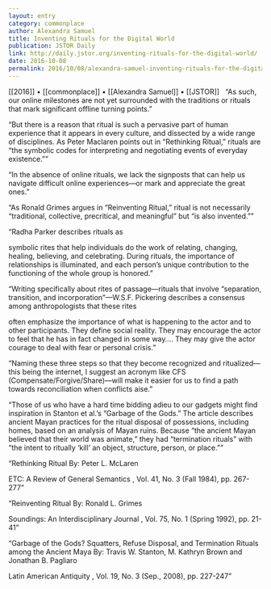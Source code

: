 ```yaml
---
layout: entry
category: commonplace
author: Alexandra Samuel
title: Inventing Rituals for the Digital World
publication: JSTOR Daily
link: http://daily.jstor.org/inventing-rituals-for-the-digital-world/
date: 2016-10-08
permalink: 2016/10/08/alexandra-samuel-inventing-rituals-for-the-digital-world
---
```


[[2016]] • [[commonplace]] • [[Alexandra Samuel]] • [[JSTOR]]
 
“As such, our online milestones are not yet surrounded with the traditions or rituals that mark significant offline turning points.”

“But there is a reason that ritual is such a pervasive part of human experience that it appears in every culture, and dissected by a wide range of disciplines. As Peter Maclaren points out in “Rethinking Ritual,” rituals are “the symbolic codes for interpreting and negotiating events of everyday existence.””

“In the absence of online rituals, we lack the signposts that can help us navigate difficult online experiences—or mark and appreciate the great ones.”

“As Ronald Grimes argues in “Reinventing Ritual,” ritual is not necessarily “traditional, collective, precritical, and meaningful” but “is also invented.””

“Radha Parker describes rituals as

symbolic rites that help individuals do the work of relating, changing, healing, believing, and celebrating. During rituals, the importance of relationships is illuminated, and each person’s unique contribution to the functioning of the whole group is honored.”

“Writing specifically about rites of passage—rituals that involve “separation, transition, and incorporation”—W.S.F. Pickering describes a consensus among anthropologists that these rites

often emphasize the importance of what is happening to the actor and to other participants. They define social reality. They may encourage the actor to feel that he has in fact changed in some way…. They may give the actor courage to deal with fear or personal crisis.”

“Naming these three steps so that they become recognized and ritualized—this being the internet, I suggest an acronym like CFS (Compensate/Forgive/Share)—will make it easier for us to find a path towards reconciliation when conflicts aise.”

“Those of us who have a hard time bidding adieu to our gadgets might find inspiration in Stanton et al.’s “Garbage of the Gods.” The article describes ancient Mayan practices for the ritual disposal of possessions, including homes, based on an analysis of Mayan ruins. Because “the ancient Mayan believed that their world was animate,” they had “termination rituals” with “the intent to ritually ‘kill’ an object, structure, person, or place.””

“Rethinking Ritual
By: Peter L. McLaren

ETC: A Review of General Semantics , Vol. 41, No. 3 (Fall 1984), pp. 267-277”

“Reinventing Ritual
By: Ronald L. Grimes

Soundings: An Interdisciplinary Journal , Vol. 75, No. 1 (Spring 1992), pp. 21-41”

“Garbage of the Gods? Squatters, Refuse Disposal, and Termination Rituals among the Ancient Maya
By: Travis W. Stanton, M. Kathryn Brown and Jonathan B. Pagliaro

Latin American Antiquity , Vol. 19, No. 3 (Sep., 2008), pp. 227-247”
